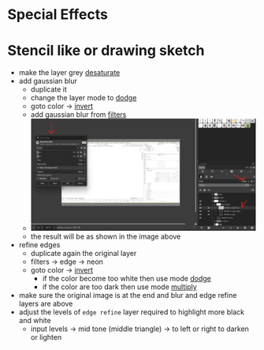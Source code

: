 # Special Effects

# Stencil like or drawing sketch

- make the layer grey [desaturate](../basics/gimp.md#colors-desaturate)
- add gaussian blur
  - duplicate it
  - change the layer mode to [dodge](../basics/gimp.md#layers-modes)
  - goto color -> [invert](../basics/gimp.md#colors-invert)
  - add gaussian blur from [filters](../basics/gimp.md#gaussian-blur)
  - <img src="./images/desat-dodge-invert-blur.png" />
  - the result will be as shown in the image above
- refine edges
  - duplicate again the original layer
  - filters -> edge -> neon
  - goto color -> [invert](../basics/gimp.md#colors-invert)
    - if the color become too white then use mode [dodge](../basics/gimp.md#layers-modes)
    - if the color are too dark then use mode [multiply](../basics/gimp.md#layers-modes)
- make sure the original image is at the end and blur and edge refine layers are above
- adjust the levels of `edge refine` layer required to highlight more black and white
  - input levels -> mid tone (middle triangle) -> to left or right to darken or lighten
